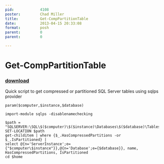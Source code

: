 ```yaml
---
pid:            4108
poster:         Chad Miller
title:          Get-CompPartitionTable
date:           2013-04-15 20:33:08
format:         posh
parent:         0
parent:         0

---
```


# Get-CompPartitionTable

### [download](4108.ps1)

Quick script to get compressed or partitioned SQL Server tables using sqlps provider

```posh
param($computer,$instance,$database)

import-module sqlps -disablenamechecking

$path = "SQLSERVER:\SQL\$($computer)\$($instance)\Databases\$($database)\Tables"
SET-LOCATION $path
get-childitem | where {$_.HasCompressedPartitions -or $_.IsPartitioned} | 
select @{n='ServerInstance';e={"$computer\$instance"}},@{n='Database';e={$database}}, name, HasCompressedPartitions, IsPartitioned
cd $home
```
